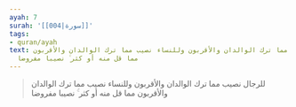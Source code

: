 ```yaml
---
ayah: 7
surah: '[[004|سورة]]'
tags:
- quran/ayah
text: للرجال نصيب مما ترك الوالدان والأقربون وللنساء نصيب مما ترك الوالدان والأقربون
  مما قل منه أو كثر ۚ نصيبا مفروضا
---
```

> للرجال نصيب مما ترك الوالدان والأقربون وللنساء نصيب مما ترك الوالدان والأقربون مما قل منه أو كثر ۚ نصيبا مفروضا
